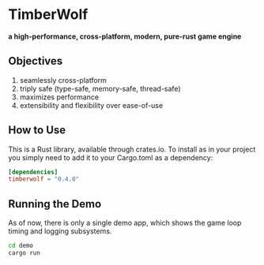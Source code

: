 # TimberWolf
**a high-performance, cross-platform, modern, pure-rust game engine**

## Objectives
1. seamlessly cross-platform
2. triply safe (type-safe, memory-safe, thread-safe)
3. maximizes performance
4. extensibility and flexibility over ease-of-use

## How to Use
This is a Rust library, available through crates.io. To install as in your
project you simply need to add it to your Cargo.toml as a dependency:
```toml
[dependencies]
timberwolf = "0.4.0"
```

## Running the Demo
As of now, there is only a single demo app, which shows the game loop timing and
logging subsystems.
```bash
cd demo
cargo run
```
